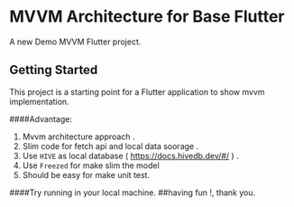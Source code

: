 # MVVM Architecture for Base Flutter

A new Demo MVVM Flutter project.

## Getting Started

This project is a starting point for a Flutter application to show mvvm implementation.



####Advantage:
1. Mvvm architecture approach .
2. Slim code for fetch api and local data soorage .
3. Use `HIVE` as local database ( https://docs.hivedb.dev/#/ ) .
4. Use `Freezed` for make slim the model
5. Should be easy for make unit test.

####Try running in your local machine. 
##having fun !,   thank you.